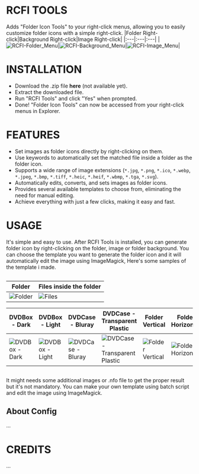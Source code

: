 # RCFI TOOLS
Adds "Folder Icon Tools" to your right-click menus, allowing you to easily customize folder icons with a simple right-click. 
|Folder Right-click|Background Right-click|Image Right-click|
|:---|:---|:---|
|![RCFI-Folder_Menu](https://github.com/ramdany7/RightClickFolderIconTools/assets/113004105/8703384d-3c81-45fc-87cb-befa5891718c)|![RCFI-Background_Menu](https://github.com/ramdany7/RightClickFolderIconTools/assets/113004105/a52c85c3-769b-4271-968b-30ccb44b36a8)|![RCFI-Image_Menu](https://github.com/ramdany7/RightClickFolderIconTools/assets/113004105/52230ba6-cee8-4bf7-903b-6e5751acc207)|


# INSTALLATION
- Download the .zip file **here** (not available yet).
- Extract the downloaded file.
- Run "RCFI Tools" and click "Yes" when prompted.
- Done! "Folder Icon Tools" can now be accessed from your right-click menus in Explorer.

# FEATURES
- Set images as folder icons directly by right-clicking on them.
- Use keywords to automatically set the matched file inside a folder as the folder icon.
- Supports a wide range of image extensions (`*.jpg`, `*.png`, `*.ico`, `*.webp`, `*.jpeg`, `*.bmp`, `*.tiff`, `*.heic`, `*.heif`, `*.wbmp`, `*.tga`, `*.svg`).
- Automatically edits, converts, and sets images as folder icons.
- Provides several available templates to choose from, eliminating the need for manual editing.
- Achieve everything with just a few clicks, making it easy and fast.

# USAGE
It's simple and easy to use. After RCFI Tools is installed, you can generate folder icon by right-clicking on the folder, image or folder background.
You can choose the template you want to generate the folder icon and it will automatically edit the image using ImageMagick, Here's some samples of the template i made.

## 

| Folder | Files inside the folder
|---|---|
|![Folder](https://github.com/ramdany7/RightClickFolderIconTools/assets/113004105/dafef0dd-8fe7-4baf-bd17-2e29523ea1de)|![Files](https://github.com/ramdany7/RightClickFolderIconTools/assets/113004105/7c5b41eb-ff96-441e-a321-4e0fefce1bce)|

|DVDBox - Dark|DVDBox - Light|DVDCase - Bluray|DVDCase - Transparent Plastic|Folder Vertical|Folder Horizontal|
|---|---|---|---|---|---|
|![DVDBox - Dark](https://github.com/ramdany7/RightClickFolderIconTools/assets/113004105/119e02b0-db45-401a-8ada-c2ea41033611)|![DVDBox - Light](https://github.com/ramdany7/RightClickFolderIconTools/assets/113004105/95a30678-84ed-4e27-9d64-02f4a72f87b5)|![DVDCase - Bluray](https://github.com/ramdany7/RightClickFolderIconTools/assets/113004105/540689b7-c957-4b4b-9414-6e507cd14f44)|![DVDCase - Transparent Plastic](https://github.com/ramdany7/RightClickFolderIconTools/assets/113004105/76aa86f8-9c1d-4572-abf9-2bba66929810)|![Folder Vertical](https://github.com/ramdany7/RightClickFolderIconTools/assets/113004105/7caa7d08-274e-4333-bc91-c3a487483128)|![Folder Horizontal](https://github.com/ramdany7/RightClickFolderIconTools/assets/113004105/dca6ae78-3db5-43f9-8d5f-1e4bdb049403)|
##

It might needs some additional images or .nfo file to get the proper result but it's not mandatory.
You can make your own template using batch script and edit the image using ImageMagick. 

## About Config
...

# CREDITS
 ...
